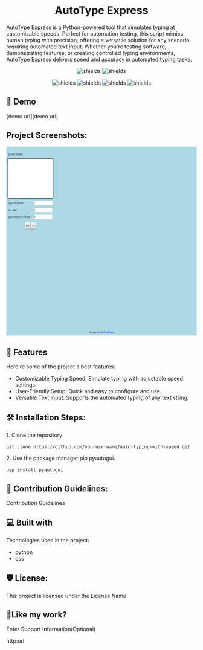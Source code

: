 <h1 align="center" id="title">AutoType Express</h1>

<p id="description">AutoType Express is a Python-powered tool that simulates typing at customizable speeds. Perfect for automation testing, this script mimics human typing with precision, offering a versatile solution for any scenario requiring automated text input. Whether you're testing software, demonstrating features, or creating controlled typing environments, AutoType Express delivers speed and accuracy in automated typing tasks.</p>

<p align="center">
    <img src="https://img.shields.io/badge/any_text-you_like-blue" alt="shields">
    <img src="https://img.shields.io/badge/just%20the%20message-8A2BE2" alt="shields">
</p>

<p align="center">
    <img src="https://img.shields.io/badge/Dropbox-%233B4D98.svg?style=for-the-badge&logo=Dropbox&logoColor=white" alt="shields">
    <img src="https://img.shields.io/badge/Google%20Drive-4285F4?style=for-the-badge&logo=googledrive&logoColor=white" alt="shields">
     <img src="https://img.shields.io/badge/LinkedIn-0077B5?style=for-the-badge&logo=linkedin&logoColor=white" alt="shields">
     <img src="https://img.shields.io/badge/YouTube-FF0000?style=for-the-badge&logo=youtube&logoColor=white" alt="shields">
</p>



<h2>🚀 Demo</h2>

[demo url](demo url)

<h2>Project Screenshots:</h2>

<img src="/project.png" width="1000" height="500"/>
  
<h2>🧐 Features</h2>

Here're some of the project's best features:

* Customizable Typing Speed: Simulate typing with adjustable speed settings.
* User-Friendly Setup: Quick and easy to configure and use.
* Versatile Text Input: Supports the automated typing of any text string.

<h2>🛠️ Installation Steps:</h2>

<p>1. Clone the repository</p>

```
git clone https://github.com/yourusername/auto-typing-with-speed.git
```

<p>2. Use the package manager pip pyautogui.</p>

```
pip install pyautogui
```

<h2>🍰 Contribution Guidelines:</h2>

Contribution Guidelines

  
  
<h2>💻 Built with</h2>

Technologies used in the project:

*   python
*   css
  

<h2>🛡️ License:</h2>

This project is licensed under the License Name

<h2>💖Like my work?</h2>

Enter Support Information(Optional)<p>http:url</p>
